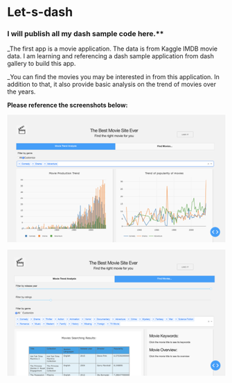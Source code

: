 # Let-s-dash
### I will publish all my dash sample code here.**


_The first app is a movie application. The data is from Kaggle IMDB movie data. I am learning and referencing a dash sample application from dash gallery to build this app.

_You can find the movies you may be interested in from this application. In addition to that, it also provide basic analysis on the trend of movies over the years.



**Please reference the screenshots below:**

![screenshot1](https://github.com/Callieeee/Let-s-dash/blob/master/my-movie-app/Dash%20Practice/assets/Screen%20Shot%201.png)


![screenshot1](https://github.com/Callieeee/Let-s-dash/blob/master/my-movie-app/Dash%20Practice/assets/Screen%20Shot%202.png)

